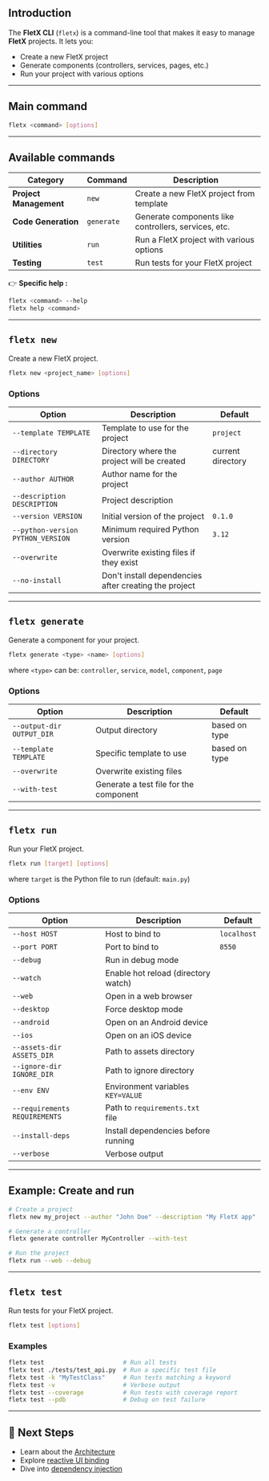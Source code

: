 ## Introduction

The **FletX CLI** (`fletx`) is a command-line tool that makes it easy to manage **FletX** projects. It lets you:

* Create a new FletX project
* Generate components (controllers, services, pages, etc.)
* Run your project with various options

---

## Main command

```bash
fletx <command> [options]
```

---

## Available commands

| Category               | Command    | Description                                          |
| ---------------------- | ---------- | ---------------------------------------------------- |
| **Project Management** | `new`      | Create a new FletX project from template             |
| **Code Generation**    | `generate` | Generate components like controllers, services, etc. |
| **Utilities**          | `run`      | Run a FletX project with various options             |
| **Testing**            | `test`     | Run tests for your FletX project                     |


👉 **Specific help :**

```bash
fletx <command> --help
fletx help <command>
```

---

## `fletx new`

Create a new FletX project.

```bash
fletx new <project_name> [options]
```

### Options

| Option                            | Description                                           | Default           |
| --------------------------------- | ----------------------------------------------------- | ----------------- |
| `--template TEMPLATE`             | Template to use for the project                       | `project`         |
| `--directory DIRECTORY`           | Directory where the project will be created           | current directory |
| `--author AUTHOR`                 | Author name for the project                           |                   |
| `--description DESCRIPTION`       | Project description                                   |                   |
| `--version VERSION`               | Initial version of the project                        | `0.1.0`           |
| `--python-version PYTHON_VERSION` | Minimum required Python version                       | `3.12`            |
| `--overwrite`                     | Overwrite existing files if they exist                |                   |
| `--no-install`                    | Don't install dependencies after creating the project |                   |

---

## `fletx generate`

Generate a component for your project.

```bash
fletx generate <type> <name> [options]
```

where `<type>` can be: `controller`, `service`, `model`, `component`, `page`

### Options

| Option                    | Description                            | Default       |
| ------------------------- | -------------------------------------- | ------------- |
| `--output-dir OUTPUT_DIR` | Output directory                       | based on type |
| `--template TEMPLATE`     | Specific template to use               | based on type |
| `--overwrite`             | Overwrite existing files               |               |
| `--with-test`             | Generate a test file for the component |               |

---

## `fletx run`

Run your FletX project.

```bash
fletx run [target] [options]
```

where `target` is the Python file to run (default: `main.py`)

### Options

| Option                        | Description                         | Default     |
| ----------------------------- | ----------------------------------- | ----------- |
| `--host HOST`                 | Host to bind to                     | `localhost` |
| `--port PORT`                 | Port to bind to                     | `8550`      |
| `--debug`                     | Run in debug mode                   |             |
| `--watch`                     | Enable hot reload (directory watch) |             |
| `--web`                       | Open in a web browser               |             |
| `--desktop`                   | Force desktop mode                  |             |
| `--android`                   | Open on an Android device           |             |
| `--ios`                       | Open on an iOS device               |             |
| `--assets-dir ASSETS_DIR`     | Path to assets directory            |             |
| `--ignore-dir IGNORE_DIR`     | Path to ignore directory            |             |
| `--env ENV`                   | Environment variables `KEY=VALUE`   |             |
| `--requirements REQUIREMENTS` | Path to `requirements.txt` file     |             |
| `--install-deps`              | Install dependencies before running |             |
| `--verbose`                   | Verbose output                      |             |

---

## Example: Create and run

```bash
# Create a project
fletx new my_project --author "John Doe" --description "My FletX app"

# Generate a controller
fletx generate controller MyController --with-test

# Run the project
fletx run --web --debug
```

---

## `fletx test`

Run tests for your FletX project.

```bash
fletx test [options]
```

### Examples

```bash
fletx test                      # Run all tests
fletx test ./tests/test_api.py  # Run a specific test file
fletx test -k "MyTestClass"     # Run tests matching a keyword
fletx test -v                   # Verbose output
fletx test --coverage           # Run tests with coverage report
fletx test --pdb                # Debug on test failure
```

---

## 🧠 Next Steps

* Learn about the [Architecture](architecture.md)
* Explore [reactive UI binding](ui/reactivity.md)
* Dive into [dependency injection](guides/dependency-injection.md)
